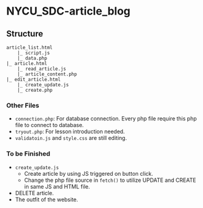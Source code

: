 # NYCU_SDC-article_blog
## Structure
```
article_list.html
    |_ script.js
    |_ data.php
|_ article.html
    |_ read_article.js
    |_ article_content.php
|_ edit_article.html
    |_ create_update.js
    |_ create.php
```
### Other Files
- `connection.php`: For database connection. Every php file require this php file to connect to database.
- `tryout.php`: For lesson introduction needed.
- `validatoin.js` and `style.css` are still editing.
### To be Finished
- `create_update.js`
    - Create article by using JS triggered on button click.
    - Change the php file source in `fetch()` to utilize UPDATE and CREATE in same JS and HTML file.
- DELETE article.
- The outfit of the website.
